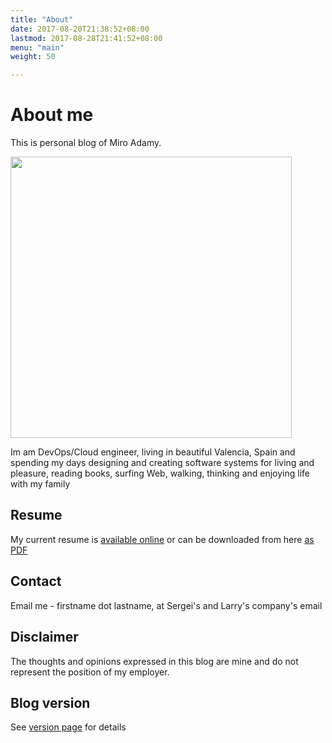 ```yaml
---
title: "About"
date: 2017-08-20T21:38:52+08:00
lastmod: 2017-08-28T21:41:52+08:00
menu: "main"
weight: 50

---
```


# About me

This is personal blog of Miro Adamy.

<img src="/miro-wald.jpg" width="450">


Im am DevOps/Cloud engineer, living in beautiful Valencia, Spain and spending my days designing and creating software systems for living and pleasure, reading books, surfing Web, walking, thinking and enjoying life with my family

## Resume

My current resume is [available online](https://miro-adamy.gitlab.io/) or can be downloaded from here [as PDF](/resume/miro-adamy-2019.pdf) 

<!--
<tbody><tr><td><img src="https://ci6.googleusercontent.com/proxy/RKdVsloez1j5NkjZTzBrWoRYsx-Hld22BeNUmIKQhqFWXEpmdiYBwSNuKH1XSeUvsi52N65VRHhatJ6xKL-AfqlOIt0-9lgkF9NXf1vRLXfzXIgVqGA=s0-d-e1-ft#http://www.certmetrics.com/amazon/app_themes/amazon/SharingLogo.png" alt="Amazon - In partnership with Alpine Testing Solutions" title="Amazon - In partnership with Alpine Testing Solutions" class="CToWUd"></td><td><a href="https://www.certmetrics.com/amazon/public/badge.aspx?t=c&amp;d=2018-06-06&amp;i=1&amp;ci=AWS00261816" style="border:none;text-decoration:none" target="_blank" data-saferedirecturl="https://www.google.com/url?q=https://www.certmetrics.com/amazon/public/badge.aspx?t%3Dc%26d%3D2018-06-06%26i%3D1%26ci%3DAWS00261816&amp;source=gmail&amp;ust=1576013060141000&amp;usg=AFQjCNEePJecRwnxMquHQC_a1jL5gF7y9Q"><img style="height:60px;width:60px" width="60" height="60" src="https://ci4.googleusercontent.com/proxy/WgIEAO5I01Leks09EyXk_ZFIt3pOaX-Hv2-KYoW3ozfusJct_L7ijeBfaPwB2z5QmzwpeNapKLQ-dYrwv2QuVN6r23Yvfg=s0-d-e1-ft#https://www.certmetrics.com/api/ob/image/amazon/c/1" alt="AWS Certified Solutions Architect - Associate" title="AWS Certified Solutions Architect - Associate" class="CToWUd"></a></td><td><a href="https://www.certmetrics.com/amazon/public/badge.aspx?t=c&amp;d=2018-11-28&amp;i=2&amp;ci=AWS00261816" style="border:none;text-decoration:none" target="_blank" data-saferedirecturl="https://www.google.com/url?q=https://www.certmetrics.com/amazon/public/badge.aspx?t%3Dc%26d%3D2018-11-28%26i%3D2%26ci%3DAWS00261816&amp;source=gmail&amp;ust=1576013060142000&amp;usg=AFQjCNFhwXYo7gClmjHypzO2LUNpqNfF7w"><img style="height:60px;width:60px" width="60" height="60" src="https://ci4.googleusercontent.com/proxy/aHjA9T90l0Vhp-Lv1sxKKVXwNDUWQEJI5TWm4hV59E2_1kO900KUhjvaGM-3IVRtGX3LGyAORTLFqHNWDmSdKxjWmJNPUA=s0-d-e1-ft#https://www.certmetrics.com/api/ob/image/amazon/c/2" alt="AWS Certified Developer - Associate" title="AWS Certified Developer - Associate" class="CToWUd"></a></td></tr></tbody>
-->

## Contact

Email me - firstname dot lastname, at Sergei's and Larry's company's email

## Disclaimer

The thoughts and opinions expressed in this blog are mine and do not represent the position of my employer.

## Blog version

See [version page](/status) for details
